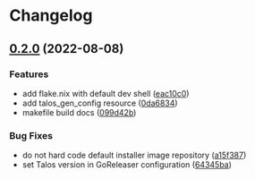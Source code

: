 # Changelog

## [0.2.0](https://github.com/tensor5/terraform-provider-talos/compare/v0.1.0...v0.2.0) (2022-08-08)


### Features

* add flake.nix with default dev shell ([eac10c0](https://github.com/tensor5/terraform-provider-talos/commit/eac10c055465007a20534de627e1ca1a2f682bd2))
* add talos_gen_config resource ([0da6834](https://github.com/tensor5/terraform-provider-talos/commit/0da6834156aa5b47fcaba0ca0b925cd7a30b9ce5))
* makefile build docs ([099d42b](https://github.com/tensor5/terraform-provider-talos/commit/099d42bac8b0f0f1ed41cb884713c3e2c9596d30))


### Bug Fixes

* do not hard code default installer image repository ([a15f387](https://github.com/tensor5/terraform-provider-talos/commit/a15f3877b631c79452e4cc2cc05fbd7f292103a1))
* set Talos version in GoReleaser configuration ([64345ba](https://github.com/tensor5/terraform-provider-talos/commit/64345bafc2897921d68c1772a788b710a40ad7c4))
